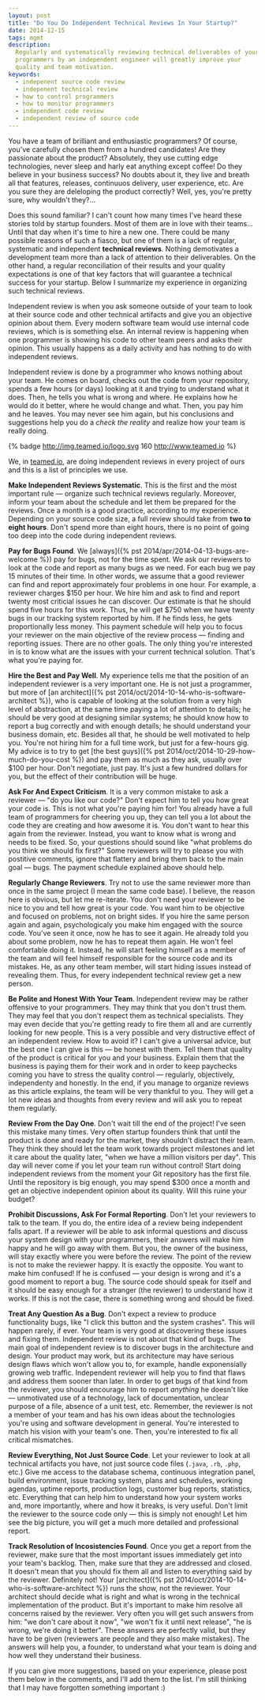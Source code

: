 ```yaml
---
layout: post
title: "Do You Do Independent Technical Reviews In Your Startup?"
date: 2014-12-15
tags: mgmt
description:
  Regularly and systematically reviewing technical deliverables of your
  programmers by an independent engineer will greatly improve your
  quality and team motivation.
keywords:
  - indepenent source code review
  - indepenent technical review
  - how to control programmers
  - how to monitor programmers
  - independent code review
  - independent review of source code
---
```


You have a team of brilliant and enthusiastic programmers? Of course, you've carefully
chosen them from a hundred candidates! Are they passionate about the product?
Absolutely, they use cutting edge technologies, never sleep and harly eat anything except
coffee! Do they believe in your business success? No doubts about it, they
live and breath all that features, releases, continuuos delivery, user
experience, etc. Are you sure they are deleloping the product correctly?
Well, yes, you're pretty sure, why wouldn't they?...

Does this sound familiar? I can't count how many times I've heard
these stories told by startup founders. Most of them are in love with their teams...
Until that day when it's time to hire a new one. There could be many
possible reasons of such a fiasco, but one of them is a lack of
regular, systematic and independent **technical reviews**.
Nothing demotivates a development team more than a lack of attention
to their deliverables. On the other hand, a regular
reconciliation of their results and your quality expectations is one
of that key factors that will guarantee a technical success for your
startup. Below I summarize my experience in organizing such technical reviews.

<!--more-->

Independent review is when you ask someone outside of your team
to look at their source code and other technical artifacts
and give you an objective opinion about them.
Every modern software team would use internal code reviews, which is
is something else. An internal review is happening when one programmer
is showing his code to other team peers and asks their opinion. This usually
happens as a daily activity and has nothing to do with independent
reviews.

Independent review is done by a programmer who knows nothing about your team.
He comes on board, checks out the code from your repository, spends a few hours
(or days) looking at it and trying to understand what it does. Then, he
tells you what is wrong and where. He explains how he would do it better,
where he would change and what. Then, you pay him and he leaves. You may
never see him again, but his conclusions and suggestions help you do
a _check the reality_ and realize how your team is really doing.

{% badge http://img.teamed.io/logo.svg 160 http://www.teamed.io %}

We, in [teamed.io](http://www.teamed.io), are doing independent reviews
in every project of ours and this is a list of principles we use.

**Make Independent Reviews Systematic**.
This is the first and the most important rule &mdash; organize
such technical reviews regularly. Moreover, inform your team about the schedule
and let them be prepared for the reviews. Once a month is a good practice,
according to my experience. Depending on your source code size, a full
review should take from **two to eight hours**. Don't spend more than eight hours,
there is no point of going too deep into the code during independent reviews.

**Pay for Bugs Found**.
We [always]({% pst 2014/apr/2014-04-13-bugs-are-welcome %})
pay for bugs, not for the time spent. We ask our reviewers
to look at the code and report as many bugs as we need. For each
bug we pay 15 minutes of their time. In other words, we assume that
a good reviewer can find and report approximately four problems in one hour. For example,
a reviewer charges $150 per hour. We hire him and ask to find and report twenty most
criticial issues he can discover. Our estimate is that he should spend five hours for this
work. Thus, he will get $750 when we have twenty bugs in our tracking system
reported by him. If he finds less, he gets proportionally less money.
This payment schedule will help you to focus your reviewer on the main
objective of the review process &mdash; finding and reporting issues. There
are no other goals. The only thing you're interested in is to know what are
the issues with your current technical solution. That's what you're paying for.

**Hire the Best and Pay Well**.
My experience tells me that the position of an independent reviewer is a very
important one. He is not just a programmer, but more of
[an architect]({% pst 2014/oct/2014-10-14-who-is-software-architect %}),
who is capable of looking at the solution from a very high level of abstraction,
at the same time paying a lot of attention to details; he should be very
good at designing similar systems; he should know how to report a bug
correctly and with enough details; he should understand your business domain, etc.
Besides all that, he should be
well motivated to help you. You're not hiring him for a full time work, but
just for a few-hours gig. My advice is to try to get
[the best guys]({% pst 2014/oct/2014-10-29-how-much-do-you-cost %})
and pay them as much as they ask, usually over $100 per hour. Don't negotiate,
just pay. It's just a few hundred dollars for you, but the effect of their
contribution will be huge.

**Ask For And Expect Criticism**.
It is a very common mistake to ask a reviewer &mdash; "do you like our code?"
Don't expect him to tell you how great your code is. This is not what you're
paying him for! You already have a full team of programmers for cheering you up, they can tell
you a lot about the code they are creating and how awesome it is. You don't want
to hear this again from the reviewer. Instead, you want to know what
is wrong and needs to be fixed. So, your questions should sound like
"what problems do you think we should fix first?" Some reviewers will try
to please you with postitive comments, ignore that flattery and bring them back
to the main goal &mdash; bugs. The payment schedule explained above should help.

**Regularly Change Reviewers**.
Try not to use the same reviewer more than once in the same project (I mean the
same code base). I believe, the reason here is obvious, but let me re-iterate.
You don't need your reviewer to be nice to you and tell how
great is your code. You want him to be objective and focused on problems,
not on bright sides. If you hire the same person again and again,
psychologicaly you make him engaged with the source code. You've seen it once,
now he has to see it again. He already told you about some problem,
now he has to repeat them again. He won't feel comfortable doing it. Instead,
he will start feeling himself as a member of the team and will feel
himself responsible for the source code and its mistakes. He, as any other
team member, will start hiding issues instead of revealing them. Thus,
for every independent technical review get a new person.

**Be Polite and Honest With Your Team**.
Independent review may be rather offensive to your programmers. They may
think that you don't trust them. They may feel that you don't respect them
as technical specialists. They may even decide that you're getting ready
to fire them all and are currently looking for new people. This is a very
possible and very distructive effect of an independent review. How to avoid it?
I can't give a universal advice, but the best one I can give is this &mdash;
be honest with them. Tell them that quality of the product is critical for you
and your business. Explain them that the business is paying them for their
work and in order to keep paychecks coming you have to stress the quality
control &mdash; regularly, objectively, independenty and honestly. In the end,
if you manage to organize reviews as this article explains, the team will
be very thankful to you. They will get a lot new ideas and thoughts from every
review and will ask you to repeat them regularly.

**Review From the Day One**.
Don't wait till the end of the project! I've seen this mistake many times.
Very often startup founders think that until the product is done and ready
for the market, they shouldn't distract their team. They think they should
let the team work towards project milestones and let it care about the quality
later, "when we have a million visitors per day". This day will never come
if you let your team run without control! Start doing independent reviews
from the moment your Git repository has the first file. Until the repository
is big enough, you may spend $300 once a month and get an objective
independent opinion about its quality. Will this ruine your budget?

**Prohibit Discussions, Ask For Formal Reporting**.
Don't let your reviewers to talk to the team. If you do, the entire
idea of a review being independent falls apart. If a reviewer will be able
to ask informal questions and discuss your system design with your programmers,
their answers will make him happy and he will go away with them. But you,
the owner of the business, will stay exactly where you were before the review.
The point of the review is not to make the reviewer happy. It is exactly the
opposite. You want to make him confused! If he is confused &mdash; your
design is wrong and it's a good moment to report a bug. The source code
should speak for itself and it should be easy enough for a stranger (the
reviewer) to understand how it works. If this is not the case, there is
something wrong and should be fixed.

**Treat Any Question As a Bug**.
Don't expect a review to produce functionality bugs, like
"I click this button and the system crashes". This will happen rarely, if ever.
Your team is very good at discovering these issues and fixing them. Independent
review is not about that kind of bugs. The main goal of independent review is to
discover bugs in the architecture and design. Your product may work, but its
architecture may have serious design flaws which won't allow you to, for example,
handle exponensially growing web traffic. Independent reviewer will help you
to find that flaws and address them sooner than later. In order to get bugs
of that kind from the reviewer, you should encourage him to report
_anything_ he doesn't like &mdash; unmotivated use of a technology,
lack of documentation, unclear purpose of a file, absence of
a unit test, etc. Remember, the reviewer is not a member of your team and has his
own ideas about the technologies you're using and software development in general.
You're interested to match his vision with your team's one. Then, you're
interested to fix all critical mismatches.

**Review Everything, Not Just Source Code**.
Let your reviewer to look at all technical artifacts you have, not just
source code files (`.java`, `.rb`, `.php`, etc.) Give me access to the
database schema, continuous integration panel, build environment,
issue tracking system, plans and schedules, working agendas, uptime reports,
production logs, customer bug reports, statistics, etc. Everything that
can help him to understand how your system works and, more importantly,
where and how it breaks, is very useful. Don't limit the reviewer to the
source code only &mdash; this is simply not enough! Let him see the big
picture, you will get a much more detailed and professional report.

**Track Resolution of Incosistencies Found**.
Once you get a report from the reviewer, make sure that the most important
issues immediately get into your team's backlog. Then, make sure that they are
addressed and closed. It doesn't mean that you should fix them all and listen
to everything said by the reviewer. Definitely not! Your
[architect]({% pst 2014/oct/2014-10-14-who-is-software-architect %})
runs the show, not the reviewer. Your architect should decide what is right
and what is wrong in the technical implementation of the product. But it's
important to make him resolve all concerns raised by the reviewer. Very often
you will get such answers from him: "we don't care about it now", "we won't
fix it until next release", "he is wrong, we're doing it better". These
answers are perfectly valid, but they have to be given
(reviewers are people and they also make mistakes). The answers will help
you, a founder, to understand what your team is doing and how well they
understand their business.

If you can give more suggestions, based on your experience, please post
them below in the comments, and I'll add them to the list. I'm still
thinking that I may have forgotten something important :)
